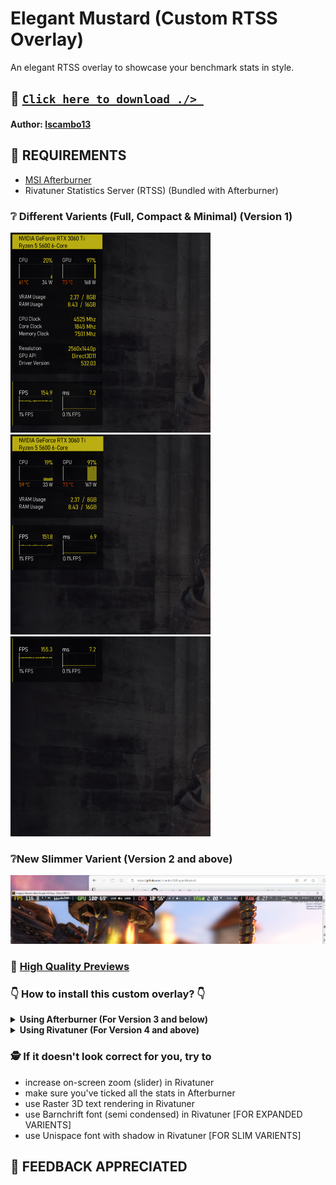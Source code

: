 # Elegant Mustard (Custom RTSS Overlay)
An elegant RTSS overlay to showcase your benchmark stats in style.


## 💾 [`Click here to download ./> `](https://github.com/lscambo13/ElegantMustard/releases)
#### **Author:** [lscambo13](https://github.com/lscambo13)

## 🤔 REQUIREMENTS
- [MSI Afterburner](https://www.msi.com/Landing/afterburner/graphics-cards)
- Rivatuner Statistics Server (RTSS) (Bundled with Afterburner)


### ❔ Different Varients (Full, Compact & Minimal) (Version 1)
![full](https://github.com/lscambo13/ElegantMustard/blob/main/Previews/full_v1%20(Phone).png)
![compact](https://github.com/lscambo13/ElegantMustard/blob/main/Previews/compact_v1%20(Phone).png)
![minimal](https://github.com/lscambo13/ElegantMustard/blob/main/Previews/minimal_v1%20(Phone).png)

### ❔New Slimmer Varient (Version 2 and above)
![full](https://github.com/lscambo13/ElegantMustard/blob/main/Previews/Screenshot%20(342).png)

### 📁 [High Quality Previews](https://github.com/lscambo13/ElegantMustard/tree/main/Previews)

### 👇 How to install this custom overlay?  👇
<details>
  <summary><b>Using Afterburner (For Version 3 and below)</b></summary>
  <img src="https://github.com/lscambo13/ElegantMustard/blob/main/Guide/STEP%201.png" />
  <img src="https://github.com/lscambo13/ElegantMustard/blob/main/Guide/STEP%201.png" />
</details>
<details>
  <summary><b>Using Rivatuner (For Version 4 and above)</b></summary>
  <img src="https://github.com/lscambo13/ElegantMustard/blob/main/Guide/rtss_step_01.png" />
  <img src="https://github.com/lscambo13/ElegantMustard/blob/main/Guide/rtss_step_02.png" />
  <img src="https://github.com/lscambo13/ElegantMustard/blob/main/Guide/rtss_step_03.png" />
</details>

### 🕵️ If it doesn't look correct for you, try to
- increase on-screen zoom (slider) in Rivatuner
- make sure you've ticked all the stats in Afterburner
- use Raster 3D text rendering in Rivatuner
- use Barnchrift font (semi condensed) in Rivatuner [FOR EXPANDED VARIENTS]
- use Unispace font with shadow in Rivatuner [FOR SLIM VARIENTS]

## 🙏 FEEDBACK APPRECIATED
